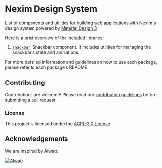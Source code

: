 # Nexim Design System

List of components and utilities for building web applications with Nexim's design system powered by [Material Design 3](https://m3.material.io/).

Here is a brief overview of the included libraries:

1. [`snackbar`](./packages/snackbar): Snackbar component. It includes utilities for managing the snackbar's state and animations.

For more detailed information and guidelines on how to use each package, please refer to each package's README.

## Contributing

Contributions are welcome! Please read our [contribution guidelines](https://github.com/the-nexim/.github/blob/next/CONTRIBUTING.md) before submitting a pull request.

### License

This project is licensed under the [AGPL-3.0 License](LICENSE).

## Acknowledgements

We are inspired by Alwatr.

[![Alwatr](https://avatars.githubusercontent.com/u/101452315?s=200&v=4)](https://github.com/Alwatr)
